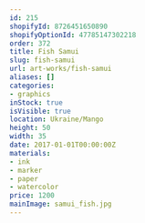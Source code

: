 ```yaml
---
id: 215
shopifyId: 8726451650890
shopifyOptionId: 47785147302218
order: 372
title: Fish Samui
slug: fish-samui
url: art-works/fish-samui
aliases: []
categories:
- graphics
inStock: true
isVisible: true
location: Ukraine/Mango
height: 50
width: 35
date: 2017-01-01T00:00:00Z
materials:
- ink
- marker
- paper
- watercolor
price: 1200
mainImage: samui_fish.jpg
---
```

